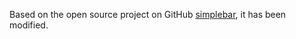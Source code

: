Based on the open source project on GitHub [simplebar](https://github.com/Grsmto/simplebar), it has been modified.
